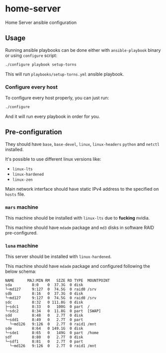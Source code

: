 # home-server
Home Server ansible configuration

## Usage

Running ansible playbooks can be done either with `ansible-playbook` binary
or using `configure` script:

```bash
./configure playbook setup-torns
```

This will run `playbooks/setup-torns.yml` ansible playbook.

### Configure every host

To configure every host properly, you can just run:

```bash
./configure
```

And it will run every playbook in order for you.


## Pre-configuration

They should have `base`, `base-devel`, `linux`, `linux-headers`
`python` and `netctl` installed.

It's possible to use different linux versions like:
- `linux-lts`
- `linux-hardened`
- `linux-zen`

Main network interface should have static IPv4 address to the specified on
`hosts` file.

### `mars` machine

This machine should be installed with `linux-lts` due to **fucking** nvidia.

This machine should have `mdadm` package and `md3` disks in software RAID
pre-configured.

### `luna` machine

This server should be installed with `linux-hardened`.

This machine should have `mdadm` package and configured following the below schema:

```
NAME      MAJ:MIN RM   SIZE RO TYPE  MOUNTPOINT
sda         8:0    0  37.3G  0 disk
└─md127     9:127  0  74.5G  0 raid0 /srv
sdb         8:16   0  37.3G  0 disk
└─md127     9:127  0  74.5G  0 raid0 /srv
sdc         8:32   0 111.8G  0 disk
├─sdc1      8:33   0   100G  0 part  /
└─sdc2      8:34   0  11.8G  0 part  [SWAP]
sdd         8:48   0   2.7T  0 disk
└─sdd1      8:49   0   2.7T  0 part
  └─md126   9:126  0   2.7T  0 raid1 /mnt
sde         8:64   0 149.1G  0 disk
└─sde1      8:65   0   149G  0 part  /home
sdf         8:80   0   2.7T  0 disk
└─sdf1      8:81   0   2.7T  0 part
  └─md126   9:126  0   2.7T  0 raid1 /mnt
```
